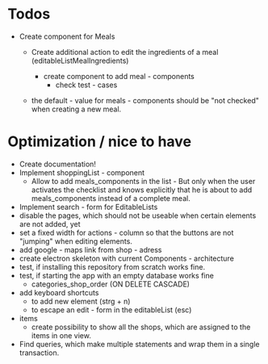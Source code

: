 # Todos
- Create component for Meals
    - Create additional action to edit the ingredients of a meal (editableListMealIngredients)
        - create component to add meal - components
            - check test - cases

    - the default - value for meals - components should be "not checked" when creating a new meal.

# Optimization / nice to have
- Create documentation!
- Implement shoppingList - component
    - Allow to add meals_components in the list - But only when the user activates the checklist and knows explicitly that he is about to add meals_components instead of a complete meal.
- Implement search - form for EditableLists
- disable the pages, which should not be useable when certain elements are not added, yet
- set a fixed width for actions - column so that the buttons are not "jumping" when editing elements.
- add google - maps link from shop - adress
- create electron skeleton with current Components - architecture
- test, if installing this repository from scratch works fine.
- test, if starting the app with an empty database works fine
    - categories_shop_order (ON DELETE CASCADE)
- add keyboard shortcuts 
    - to add new element (strg + n)
    - to escape an edit - form in the editableList (esc)
- items
    - create possibility to show all the shops, which are assigned to the items in one view.
- Find queries, which make multiple statements and wrap them in a single transaction.